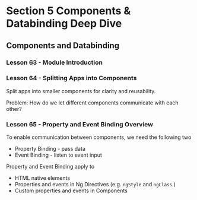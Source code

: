 # Section 5 Components & Databinding Deep Dive

## Components and Databinding

### Lesson 63 - Module Introduction

### Lesson 64 - Splitting Apps into Components

Split apps into smaller components for clarity and reusability.

Problem: How do we let different components communicate with each other?

### Lesson 65 - Property and Event Binding Overview

To enable communication between components, we need the following two

- Property Binding - pass data
- Event Binding - listen to event input

Property and Event Binding apply to

- HTML native elements
- Properties and events in Ng Directives (e.g. `ngStyle` and `ngClass`.)
- Custom properties and events in Components
